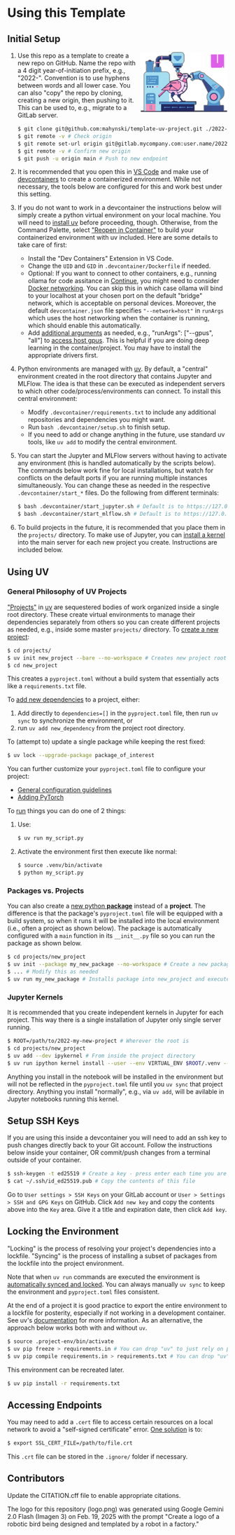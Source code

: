# Using this Template

## Initial Setup

<img src="logo.png" align="right" width=200 />

1. Use this repo as a template to create a new repo on GitHub. Name the repo with a 4 digit year-of-initiation prefix, e.g., "2022-". Convention is to use hyphens between words and all lower case. You can also "copy" the repo by cloning, creating a new origin, then pushing to it. This can be used to, e.g., migrate to a GitLab server.

   ~~~bash
   $ git clone git@github.com:mahynski/template-uv-project.git ./2022-my-new-project
   $ git remote -v # Check origin
   $ git remote set-url origin git@gitlab.mycompany.com:user.name/2022-my-new-project # Update to new origin
   $ git remote -v # Confirm new origin
   $ git push -u origin main # Push to new endpoint
   ~~~

2. It is recommended that you open this in [VS Code](https://code.visualstudio.com/) and make use of [devcontainers](https://code.visualstudio.com/docs/devcontainers/containers) to create a containerized environment. While not necessary, the tools below are configured for this and work best under this setting. 

3. If you do not want to work in a devcontainer the instructions below will simply create a python virtual environment on your local machine. You will need to [install uv](https://docs.astral.sh/uv/getting-started/installation/) before proceeding, though. Otherwise, from the Command Palette, select ["Reopen in Container"](https://code.visualstudio.com/docs/devcontainers/containers#_quick-start-open-an-existing-folder-in-a-container) to build your containerized environment with uv included. Here are some details to take care of first:

   * Install the "Dev Containers" Extension in VS Code.
   * Change the `UID` and `GID` in `.devcontainer/Dockerfile` if needed.
   * Optional: If you want to connect to other containers, e.g., running ollama for code assitance in [Continue](https://docs.continue.dev/), you might need to consider [Docker networking](https://docs.docker.com/engine/network/tutorials/standalone/). You can skip this in which case ollama will bind to your localhost at your chosen port on the default "bridge" network, which is acceptable on personal devices. Moreover, the default `devcontainer.json` file specifies `"--network=host"` in `runArgs` which uses the host networking when the container is running, which should enable this automatically.
   * Add [additional arguments](https://containers.dev/implementors/json_reference/) as needed, e.g., "runArgs": ["--gpus", "all"] to [access host gpus](https://stackoverflow.com/questions/25185405/using-gpu-from-a-docker-container). This is helpful if you are doing deep learning in the container/project. You may have to install the appropriate drivers first.

4. Python environments are managed with [uv](https://docs.astral.sh/uv/). By default, a "central" environment created in the root directory that contains Jupyter and MLFlow. The idea is that these can be executed as independent servers to which other code/process/environments can connect. To install this central environment:

   * Modify `.devcontainer/requirements.txt` to include any additional repositories and dependencies you might want.
   * Run `bash .devcontainer/setup.sh` to finish setup.
   * If you need to add or change anything in the future, use standard uv tools, like `uv add` to modify the central environment.  

5. You can start the Jupyter and MLFlow servers without having to activate any environment (this is handled automatically by the scripts below). The commands below work fine for local installations, but watch for conflicts on the default ports if you are running multiple instances simultaneously. You can change these as needed in the respective `.devcontainer/start_*` files. Do the following from different terminals:

   ~~~bash
   $ bash .devcontainer/start_jupyter.sh # Default is to https://127.0.0.1:1234
   $ bash .devcontainer/start_mlflow.sh # Default is to https://127.0.0.1:1235
   ~~~

6. To build projects in the future, it is recommended that you place them in the `projects/` directory. To make use of Jupyter, you can [install a kernel](https://docs.astral.sh/uv/guides/integration/jupyter/#creating-a-kernel) into the main server for each new project you create. Instructions are included below.

## Using UV

### General Philosophy of UV Projects

["Projects"](https://docs.astral.sh/uv/concepts/projects/) in [uv](https://docs.astral.sh/uv/) are sequestered bodies of work organized inside a single root directory. These create virtual environments to manage their dependencies separately from others so you can create different projects as needed, e.g., inside some master `projects/` directory. To [create a new project](https://docs.astral.sh/uv/concepts/projects/init/):

~~~bash
$ cd projects/
$ uv init new_project --bare --no-workspace # Creates new project root directory projects/new_project
$ cd new_project
~~~

This creates a `pyproject.toml` without a build system that essentially acts like a `requirements.txt` file.

To [add new dependencies](https://docs.astral.sh/uv/concepts/projects/dependencies/) to a project, either:
1. Add directly to `dependencies=[]` in the `pyproject.toml` file, then run `uv sync` to synchronize the environment, or
2. run `uv add new_dependency` from the project root directory.

To (attempt to) update a single package while keeping the rest fixed:

~~~bash
$ uv lock --upgrade-package package_of_interest
~~~

You can further customize your `pyproject.toml` file to configure your project:
* [General configuration guidelines](https://docs.astral.sh/uv/concepts/projects/config/#configuring-projects)
* [Adding PyTorch](https://docs.astral.sh/uv/guides/integration/pytorch/)

To [run](https://docs.astral.sh/uv/concepts/projects/run/) things you can do one of 2 things:
1. Use:

   ~~~bash
   $ uv run my_script.py
   ~~~

2. Activate the environment first then execute like normal:

   ~~~bash
   $ source .venv/bin/activate
   $ python my_script.py
   ~~~

### Packages vs. Projects

You can also create a [new python **package**](https://docs.astral.sh/uv/concepts/projects/init/#packaged-applications) instead of a **project**. The difference is that the package's `pyproject.toml` file will be equipped with a build system, so when it runs it will be installed into the local environment (i.e., often a project as shown below). The package is automatically configured with a `main` function in its `__init__.py` file so you can run the package as shown below.

~~~bash
$ cd projects/new_project
$ uv init --package my_new_package --no-workspace # Create a new package
$ ... # Modify this as needed
$ uv run my_new_package # Installs package into new_project and executes the main() function
~~~

### Jupyter Kernels

It is recommended that you create independent kernels in Jupyter for each project. This way there is a single installation of Jupyter only single server running.

~~~bash
$ ROOT=/path/to/2022-my-new-project # Wherever the root is
$ cd projects/new_project
$ uv add --dev ipykernel # From inside the project directory
$ uv run ipython kernel install --user --env VIRTUAL_ENV $ROOT/.venv --name=new_project # Install the local venv into the server running at ROOT
~~~

Anything you install in the notebook will be installed in the environment but will not be reflected in the `pyproject.toml` file until you `uv sync` that project directory.  Anything you install "normally", e.g., via `uv add`, will be avilable in Jupyter notebooks running this kernel.

## Setup SSH Keys

If you are using this inside a devcontainer you will need to add an ssh key to push changes directly back to your Git account. Follow the instructions below inside your container, OR commit/push changes from a terminal outside of your container.

~~~bash
$ ssh-keygen -t ed25519 # Create a key - press enter each time you are prompted
$ cat ~/.ssh/id_ed25519.pub # Copy the contents of this file
~~~

Go to `User settings > SSH Keys` on your GitLab account or `User > Settings > SSH and GPG Keys` on GitHub. Click `Add new key` and copy the contents above into the `Key` area.  Give it a title and expiration date, then click `Add key`.

## Locking the Environment

"Locking" is the process of resolving your project's dependencies into a lockfile. "Syncing" is the process of installing a subset of packages from the lockfile into the project environment.

Note that when `uv run` commands are executed the environment is [automatically synced and locked](https://docs.astral.sh/uv/concepts/projects/sync/). You can always manually `uv sync` to keep the environment and `pyproject.toml` files consistent.

At the end of a project it is good practice to export the entire environment to a lockfile for posterity, especially if not working in a development container.
See uv's [documentation](https://docs.astral.sh/uv/pip/compile/#locking-requirements) for more information. As an alternative, the approach below works both with and without `uv`.

~~~bash
$ source .project-env/bin/activate
$ uv pip freeze > requirements.in # You can drop "uv" to just rely on pip to handle this
$ uv pip compile requirements.in > requirements.txt # You can drop "uv" to just rely on pip to handle this
~~~

This environment can be recreated later.

~~~bash
$ uv pip install -r requirements.txt
~~~

## Accessing Endpoints

You may need to add a `.cert` file to access certain resources on a local network to avoid a "self-signed certificate" error.  [One solution](https://gist.github.com/anhldbk/8ef2d465152dd4b31429725f4534603f) is to:

~~~bash
$ export SSL_CERT_FILE=/path/to/file.crt
~~~

This `.crt` file can be stored in the `.ignore/` folder if necessary.

## Contributors

Update the CITATION.cff file to enable appropriate citations.  

The logo for this repository (logo.png) was generated using Google Gemini 2.0 Flash (Imagen 3) on Feb. 19, 2025 with the prompt "Create a logo of a robotic bird being designed and templated by a robot in a factory."
